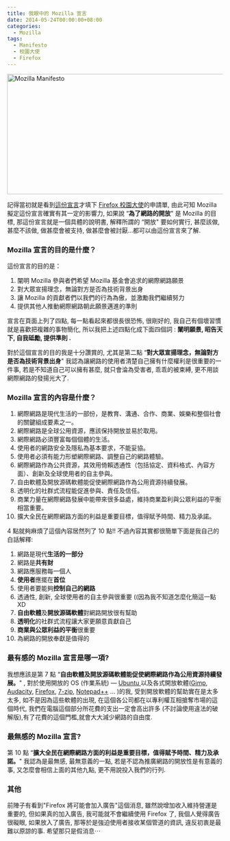 ```yaml
---
title: 我眼中的 Mozilla 宣言
date: 2014-05-24T00:00:00+08:00
categories:
  - Mozilla
tags:
  - Manifesto
  - 校園大使
  - Firefox
---
```

<a title="Flickr 上 kevin_boy3110 的 Mozilla Manifesto" href="https://www.flickr.com/photos/71353772@N04/14071447280/"><img src="https://farm6.staticflickr.com/5075/14071447280_a103b0f5e8.jpg" alt="Mozilla Manifesto" width="767" height="281" /></a>

記得當初就是看到<a href="http://www.mozilla.org/zh-TW/about/manifesto/">這份宣言</a>才填下 <a href="http://mozilla.com.tw/community/student/">Firefox 校園大使</a>的申請單, 由此可知 Mozilla 擬定這份宣言確實有其一定的影響力, 如果說 &#8220;**為了網路的開放**" 是 Mozilla 的目標, 那這份宣言就是一個具體的說明書, 解釋所謂的 &#8220;開放" 要如何實行, 甚麼該做, 甚麼不該做, 做甚麼會被支持, 做甚麼會被討厭&#8230;都可以由這份宣言來了解.

### Mozilla 宣言的目的是什麼？

這份宣言的目的是：

1. 闡明 Mozilla 參與者們希望 Mozilla 基金會追求的網際網路願景
2. 對大眾宣揚理念，無論對方是否為技術背景出身
3. 讓 Mozilla 的貢獻者們以我們的行為為傲，並激勵我們繼續努力
4. 提供其他人推動網際網路朝此願景邁進的準則

宣言在頁面上列了四點, 每一點看起來都很長很恐怖, 很剛好的, 我自己有個壞習慣就是喜歡把複雜的事物簡化, 所以我把上述四點化成下面四個詞 : **闡明願景, 昭告天下, 自我砥勵, 提供準則 .**

對於這個宣言的目的我是十分讚賞的, 尤其是第二點 &#8220;**對大眾宣揚理念，無論對方是否為技術背景出身**" 我認為讓網路的使用者清楚自己擁有什麼權利是很重要的一件事, 若是不知道自己可以擁有甚麼, 就只會淪為受害者, 乖乖的被束縛, 更不用談網際網路的發揚光大了.

### Mozilla 宣言的內容是什麼？

1. 網際網路是現代生活的一部份，是教育、溝通、合作、商業、娛樂和整個社會的關鍵組成要素之一。
2. 網際網路是全球公用資源，應該保持開放並易於取用。
3. 網際網路必須豐富每個個體的生活。
4. 使用者的網路安全及隱私為基本要求，不能妥協。
5. 使用者必須有能力形塑網際網路、調整自己的網路體驗。
6. 網際網路作為公共資源，其效用倚賴透通性（包括協定、資料格式、內容方面）、創新及全球使用者的自主參與。
7. 自由軟體及開放源碼軟體能促使網際網路作為公用資源持續發展。
8. 透明化的社群式流程能促進參與、責任及信任。
9. 商業力量在網際網路發展中能帶來很多益處，維持商業盈利與公眾利益的平衡相當重要。
10. 擴大全民在網際網路方面的利益是重要目標，值得賦予時間、精力及承諾。

4 點就夠麻煩了這個內容居然列了 10 點!! 不過內容其實都很簡單下面是我自己的白話解釋:

1. 網路是現代**生活的一部分**
2. 網路是**共有財**
3. 網路應服務每一個人
4. **使用者**應擺在**首位**
5. 使用者要能夠**控制自己的網路**
6. 透通性, 創新, 全球使用者的自主參與很重要 ((因為我不知道怎麼化簡這一點XD
7. **自由軟體**及**開放源碼軟體**對網路開放很有幫助
8. **透明化**的社群式流程讓大家更願意貢獻自己
9. **商業與公眾利益的平衡**很重要
10. 為網路的開放奉獻是值得的

### 最有感的 Mozilla 宣言是哪一項?

我想應該是第 7 點 &#8220;**自由軟體及開放源碼軟體能促使網際網路作為公用資源持續發展。**" ,
對於使用開放的 OS (作業系統) &#8212; <a href="http://www.ubuntu-tw.org/">Ubuntu </a>
以及各式開放軟體(<a href="http://www.gimp.org/">Gimp</a>,
<a href="http://audacity.sourceforge.net/download/?lang=zh-TW">Audacity</a>,
<a href="http://moztw.org/firefox/tw/">Firefox</a>,
<a href="http://www.developershome.com/7-zip/">7-zip</a>,
<a href="http://notepad-plus-plus.org/">Notepad++</a> &#8230; )的我,
受到開放軟體的幫助實在是太多太多, 如不是因為這些軟體的出現, 在這個各公司都在以專利權互相搶奪市場的這個時代,
我們在電腦這個部分所花費的支出一定會高出許多 (不討論使用違法的破解版),有了花費的這個門檻,就會大大減少網路的自由度.

### 最無感的 Mozilla 宣言?

第 10 點 &#8220;**擴大全民在網際網路方面的利益是重要目標，值得賦予時間、精力及承諾。**" 我認為是最無感, 最無意義的一點, 若是不認為推廣網路的開放性是有意義的事, 又怎麼會相信上面的其他九點, 更不用說投入我們的行列.

### 其他

前陣子有看到"Firefox 將可能會加入廣告"這個消息, 雖然說增加收入維持營運是重要的, 但如果真的加入廣告, 我可能就不會繼續使用 Firefox 了, 我個人覺得廣告很礙眼, 如果放入了廣告, 那等於是強迫使用者接收某個管道的資訊, 違反初衷是最難以原諒的事. 希望那只是假消息⋯
